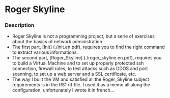 




# **Roger Skyline**

### **Description**

* Roger Skyline is not a programming project, but a serie of exercises about the basics of network administration. 
* The first part, [Init] (./init.en.pdf), requires you to find the right command to extract various informations. 
* The second part, [Roger_Skyline] (./roger_skyline.en.pdf), requires you to build a Virtual Machine and to set up properly protected ssh connection, firewall rules, to test attacks such as DDOS and port scanning, to set up a web server and a SSL certificate, etc. 
* The way I built the VM and satisfied all the Roger_Skyline subject requirements is in the RS1 rtf file. I used it as a memo all along the configuration, unfortunately I wrote it in french...
